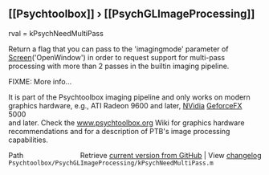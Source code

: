 ## [[Psychtoolbox]] &#8250; [[PsychGLImageProcessing]]

rval = kPsychNeedMultiPass  
  
Return a flag that you can pass to the 'imagingmode' parameter of  
[Screen](Screen)('OpenWindow') in order to request support for multi-pass  
processing with more than 2 passes in the builtin imaging pipeline.  
  
FIXME: More info...  
  
It is part of the Psychtoolbox imaging pipeline and only works on modern  
graphics hardware, e.g., ATI Radeon 9600 and later, [NVidia](NVidia) [GeforceFX](GeforceFX) 5000  
and later. Check the www.psychtoolbox.org Wiki for graphics hardware  
recommendations and for a description of PTB's image processing  
capabilities.  




<div class="code_header" style="text-align:right;">
  <span style="float:left;">Path&nbsp;&nbsp;</span> <span class="counter">Retrieve <a href=
  "https://raw.github.com/Psychtoolbox-3/Psychtoolbox-3/beta/Psychtoolbox/PsychGLImageProcessing/kPsychNeedMultiPass.m">current version from GitHub</a> | View <a href=
  "https://github.com/Psychtoolbox-3/Psychtoolbox-3/commits/beta/Psychtoolbox/PsychGLImageProcessing/kPsychNeedMultiPass.m">changelog</a></span>
</div>
<div class="code">
  <code>Psychtoolbox/PsychGLImageProcessing/kPsychNeedMultiPass.m</code>
</div>

